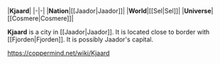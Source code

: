 |**Kjaard**|
|-|-|
|**Nation**|[[Jaador\|Jaador]]|
|**World**|[[Sel\|Sel]]|
|**Universe**|[[Cosmere\|Cosmere]]|

**Kjaard** is a city in [[Jaador\|Jaador]]. It is located close to border with [[Fjorden\|Fjorden]].
It is possibly Jaador's capital.



https://coppermind.net/wiki/Kjaard